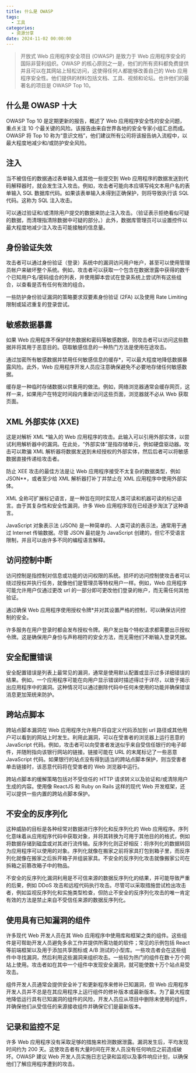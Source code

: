 ```yaml
---
title: 什么是 OWASP
tags:
  - 工具
categories:
  - 资源分享
date: 2024-11-02 00:00:00
---
```


> 开放式 Web 应用程序安全项目 (OWASP) 是致力于 Web 应用程序安全的国际非营利组织。OWASP 的核心原则之一是，他们的所有资料都免费提供并且可以在其网站上轻松访问，这使得任何人都能够改善自己的 Web 应用程序安全性。他们提供的材料包括文档、工具、视频和论坛。也许他们的最著名的项目是 OWASP Top 10。

<!-- more -->

## 什么是 OWASP 十大

OWASP Top 10 是定期更新的报告，概述了 Web 应用程序安全性的安全问题，重点关注 10 个最关键的风险。该报告由来自世界各地的安全专家小组汇总而成。OWASP 将 Top 10 称为“意识文档”，他们建议所有公司将该报告纳入流程中，以最大程度地减少和/或防护安全风险。

## 注入

当不被信任的数据通过表单输入或其他一些提交到 Web 应用程序的数据发送到代码解释器时，就会发生注入攻击。例如，攻击者可能向本应填写纯文本用户名的表单输入 SQL 数据库代码。如果该表单输入未得到正确保护，则将导致执行该 SQL 代码。这称为 SQL 注入攻击。

可以通过验证和/或清除用户提交的数据来防止注入攻击。（验证表示拒绝看似可疑的数据，而清理指清除数据中可疑的部分。）此外，数据库管理员可以设置控件以最大程度地减少注入攻击可能接触的信息量。

## 身份验证失效

攻击者可以通过身份验证（登录）系统中的漏洞访问用户帐户，甚至可以使用管理员帐户来破坏整个系统。例如，攻击者可以获取一个包含在数据泄露中获得的数千个已知用户名/密码组合的列表，并使用脚本尝试在登录系统上尝试所有这些组合，以查看是否有任何有效的组合。

一些防护身份验证漏洞的策略要求双要素身份验证 (2FA) 以及使用 Rate Limiting 限制或延迟重复的登录尝试。

## 敏感数据暴露

如果 Web 应用程序不保护财务数据和密码等敏感数据，则攻击者可以访问这些数据并将其用于恶意目的。窃取敏感信息的一种热门方法是使用在途攻击。

通过加密所有敏感数据并禁用任何敏感信息的缓存*，可以最大程度地降低数据暴露风险。此外，Web 应用程序开发人员应注意确保避免不必要地存储任何敏感数据。

缓存是一种临时存储数据以供重用的做法。例如，网络浏览器通常会缓存网页，这样一来，如果用户在特定时间段内重新访问这些页面，浏览器就不必从 Web 获取页面。

## XML 外部实体 (XXE)

这是对解析 XML *输入的 Web 应用程序的攻击。此输入可以引用外部实体，以尝试利用解析器中的漏洞。在此处，“外部实体”是指存储单元，例如硬盘驱动器。攻击可以欺骗 XML 解析器将数据发送到未经授权的外部实体，然后后者可以将敏感数据直接传递给攻击者。

防止 XEE 攻击的最佳方法是让 Web 应用程序接受不太复杂的数据类型，例如 JSON**，或者至少给 XML 解析器打补丁并禁止在 XML 应用程序中使用外部实体。

XML 全称可扩展标记语言，是一种旨在同时实现人类可读和机器可读的标记语言。由于其复杂性和安全性漏洞，许多 Web 应用程序现在已经逐步淘汰了这种语言。

JavaScript 对象表示法 (JSON) 是一种简单的、人类可读的表示法，通常用于通过 Internet 传输数据。尽管 JSON 最初是为 JavaScript 创建的，但它不受语言限制，并且可以由许多不同的编程语言解释。

## 访问控制中断

访问控制是指控制对信息或功能的访问权限的系统。损坏的访问控制使攻击者可以绕过授权并执行任务，就像他们是管理员等特权用户一样。例如，Web 应用程序可能允许用户仅通过更改 url 的一部分即可更改他们登录的帐户，而无需任何其他验证。

通过确保 Web 应用程序使用授权令牌*并对其设置严格的控制，可以确保访问控制的安全。

许多服务在用户登录时都会发布授权令牌。用户发出每个特权请求都需要出示授权令牌。这是确保用户身份与声称相符的安全方法，而无需他们不断输入登录凭据。

## 安全配置错误

安全配置错误是列表上最常见的漏洞，通常是使用默认配置或显示过多详细错误的结果。例如，一个应用程序可能在向用户显示错误时描述得过于详尽，以致于揭示出应用程序中的漏洞。这种情况可以通过删除代码中任何未使用的功能并确保错误消息更加笼统来防护。

## 跨站点脚本

跨站点脚本漏洞在 Web 应用程序允许用户将自定义代码添加到 url 路径或其他用户可以看到的网站上时发生。利用此漏洞，可以在受害者的浏览器上运行恶意的 JavaScript 代码。例如，攻击者可以向受害者发送似乎来自受信任银行的电子邮件，并随附指向该银行网站的链接。链接可能在 URL 的末尾标记了一些恶意 JavaScript 代码。如果银行的站点没有得到适当的跨站点脚本保护，则当受害者单击链接时，该恶意代码将在受害者的 Web 浏览器中运行。

跨站点脚本的缓解策略包括对不受信任的 HTTP 请求转义以及验证和/或清除用户生成的内容。使用像 ReactJS 和 Ruby on Rails 这样的现代 Web 开发框架，还可以提供一些内置的跨站点脚本保护。

## 不安全的反序列化

这种威胁的目标是各种经常对数据进行序列化和反序列化的 Web 应用程序。序列化意味着从应用程序代码中获取对象，并将其转换为可用于其他目的的格式，例如将数据存储到磁盘或对其进行流传输。反序列化则正好相反：将序列化的数据转回为应用程序可以使用的对象。序列化就像在搬家之前将家具打包到箱子里，而反序列化就像在搬家之后拆开箱子并组装家具。不安全的反序列化攻击就像搬家公司在拆箱之前篡改箱子中的物品。

不安全的反序列化漏洞利用是不可信来源的数据反序列化的结果，并可能导致严重的后果，例如 DDoS 攻击和远程代码执行攻击。尽管可以采取措施尝试检出攻击者，例如监视反序列化和实施类型检查，但防止不安全的反序列化攻击的唯一肯定有效的方法是禁止来自不受信任来源的数据反序列化。

## 使用具有已知漏洞的组件

许多现代 Web 开发人员在其 Web 应用程序中使用库和框架之类的组件。这些组件是可帮助开发人员避免多余工作并提供所需功能的软件；常见的示例包括 React 等前端框架以及用于添加共享图标或 A/B 测试的小型库。一些攻击者会在这些组件中寻找漏洞，然后利用这些漏洞来组织攻击。一些较为热门的组件在数十万个网站上使用。攻击者如在其中一个组件中发现安全漏洞，就可能使数十万个站点易受攻击。

组件开发人员通常会提供安全补丁和更新程序来修补已知漏洞，但 Web 应用程序开发人员并不总是在其应用程序上运行组件的修补版本或最新版本。为了最大程度地降低运行具有已知漏洞的组件的风险，开发人员应从项目中删除未使用的组件，并确保他们从受信任的来源接收组件并确保它们是最新版本。

## 记录和监控不足

许多 Web 应用程序没有采取足够的措施来检测数据泄露。漏洞发生后，平均发现时间约为 200 天。这使攻击者有大量时间在开发人员没有任何响应之前造成破坏。OWASP 建议 Web 开发人员实施日志记录和监视以及事件响应计划，以确保他们了解应用程序遭到的攻击。